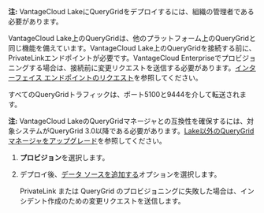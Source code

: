 **注:** VantageCloud LakeにQueryGridをデプロイするには、組織の管理者である必要があります。

VantageCloud Lake上のQueryGridは、他のプラットフォーム上のQueryGridと同じ機能を備えています。VantageCloud Lake上のQueryGridを接続する前に、PrivateLinkエンドポイントが必要です。VantageCloud Enterpriseでプロビジョニングする場合は、接続前に変更リクエストを送信する必要があります。[インターフェイス エンドポイントのリクエスト](yml1671157089031.md)を参照してください。

すべてのQueryGridトラフィックは、ポート5100と9444を介して転送されます。

**注:** VantageCloud LakeのQueryGridマネージャとの互換性を確保するには、対象システムがQueryGrid 3.0以降である必要があります。[Lake以外のQueryGridマネージャをアップグレード](wgr1674777759031.md)を参照してください。

1.  **プロビジョン**を選択します。

2.  デプロイ後、[データ ソースを追加する](znp1640282079399.md)オプションを選択します。

    PrivateLink または QueryGrid のプロビジョニングに失敗した場合は、インシデント作成のための変更リクエストを送信します。
